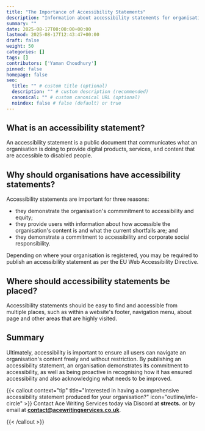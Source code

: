 ```yaml
---
title: "The Importance of Accessibility Statements"
description: "Information about accessibility statements for organisations."
summary: ""
date: 2025-08-17T00:00:00+00:00
lastmod: 2025-08-17T12:43:47+00:00
draft: false
weight: 50
categories: []
tags: []
contributors: ['Yaman Choudhury']
pinned: false
homepage: false
seo:
  title: "" # custom title (optional)
  description: "" # custom description (recommended)
  canonical: "" # custom canonical URL (optional)
  noindex: false # false (default) or true
---
```


## What is an accessibility statement?

An accessibility statement is a public document that communicates what an organisation is doing to provide digital products, services, and content that are accessible to disabled people.

## Why should organisations have accessibility statements?

Accessibility statements are important for three reasons:

- they demonstrate the organisation's commmitment to accessibility and equity;
- they provide users with information about how accessible the organisation's content is and what the current shortfalls are; and
- they demonstrate a commitment to accessibility and corporate social responsibility.

Depending on where your organisation is registered, you may be required to publish an accessibility statement as per the EU Web Accessibility Directive.

## Where should accessibility statements be placed?

Accessibility statements should be easy to find and accessible from multiple places, such as within a website's footer, navigation menu, about page and other areas that are highly visited.

## Summary

Ultimately, accessibility is important to ensure all users can navigate an organisation's content freely and without restriction. By publishing an accessibility statement, an organisation demonstrates its commitment to accessibility, as well as being proactive in recognising how it has ensured accessibility and also acknowledging what needs to be improved.

{{< callout context="tip" title="Interested in having a comprehensive accessibility statement produced for your organisation?" icon="outline/info-circle" >}}
Contact Ace Writing Services today via Discord at **strects.** or by email at **contact@acewritingservices.co.uk**.

{{< /callout >}}
